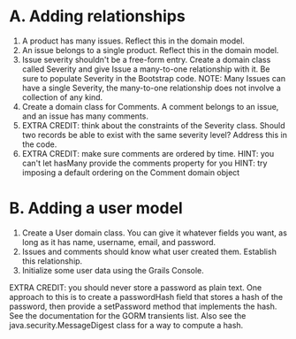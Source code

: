 # A. Adding relationships
1. A product has many issues. Reflect this in the domain model.
2. An issue belongs to a single product. Reflect this in the domain model.
3. Issue severity shouldn't be a free-form entry. Create a domain class called Severity and give Issue a many-to-one relationship with it. Be sure to populate Severity in the Bootstrap code.
  NOTE: Many Issues can have a single Severity, the many-to-one relationship does not involve a collection of any kind.
4. Create a domain class for Comments. A comment belongs to an issue, and an issue has many comments.
5. EXTRA CREDIT: think about the constraints of the Severity class. Should two records be able to exist with the same severity level? Address this in the code.
6. EXTRA CREDIT: make sure comments are ordered by time.
  HINT: you can't let hasMany provide the comments property for you
  HINT: try imposing a default ordering on the Comment domain object

# B. Adding a user model
1. Create a User domain class. You can give it whatever fields you want, as long as it has name, username, email, and password.
2. Issues and comments should know what user created them. Establish this relationship.
3. Initialize some user data using the Grails Console.

EXTRA CREDIT: you should never store a password as plain text. One approach to this is to create a passwordHash field that stores a hash of the password, then provide a setPassword method that implements the hash. See the documentation for the GORM transients list. Also see the java.security.MessageDigest class for a way to compute a hash.

